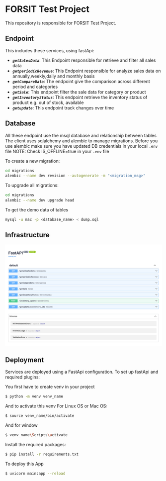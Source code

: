 # FORSIT Test Project

This repository is responsible for FORSIT Test Project.

## Endpoint

This includes these services, using fastApi:
* ***`getSalesData`***: This Endpoint responsible for retrieve and filter all sales data 
* ***`getperiodicRevenue`***:  This Endpoint responsible for analyze sales data on annually,weekly,daily and monthly basis 
* ***`getCompareData`***: The endpoint give the comparison across different period and categories
* ***`getSale`***: This endpoint filter the sale data for category or product
* ***`getInventoryStatus`***: This endpoint retrieve the inventory status of product e.g. out of stock, available
* ***`getupdate`***: This endpoint track changes over time

## Database

All these endpoint use the msql database and relationship between tables
The client uses sqlalchemy and alembic to manage migrations.
Before you use alembic make sure you have updated DB credentials in your local `.env` file
NOTE: Check IS_OFFLINE=true in your `.env` file

To create a new migration:
```sh
cd migrations
alembic --name dev revision --autogenerate -m "<migration_msg>"
```

To upgrade all migrations:
```sh
cd migrations
alembic --name dev upgrade head
```

To get the demo data of tables

```sh
mysql -u mac -p <database_name> < dump.sql
```

## Infrastructure

![high level FastAPI diagram](assets/FastApi.png?raw=true)

## Deployment

Services are deployed using a FastApi configuration. To set up fastApi and required plugins:

You first have to create venv in your project
```bash
$ python -m venv venv_name
```

And to activate this venv For Linux OS or Mac OS:

```bash
$ source venv_name/bin/activate
```

And for window

```bash
$ venv_name\Scripts\activate
```

Install the required packages:

```bash
$ pip install -r requirements.txt
```

To deploy this App

```bash
$ uvicorn main:app --reload
```


